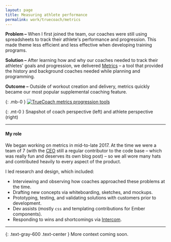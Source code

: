 ```yaml
---
layout: page
title: Measuring athlete performance
permalink: work/truecoach/metrics
---
```

**Problem –** When I first joined the team, our coaches were still using spreadsheets to track their athlete's performance and progression. This made theme less efficient and less effective when developing training programs.

**Solution –** After learning how and why our coaches needed to track their athletes' goals and progression, we delivered <a href="https://truecoach.co/features/metrics/" class="link--highlight">Metrics</a> – a tool that provided the history and background coaches needed while planning and programming. 

**Outcome –** Outside of workout creation and delivery, metrics quickly became our most popular supplemental coaching feature.

{: .mb-0 }
<a href="https://user-images.githubusercontent.com/178044/97395840-6b15d800-18ab-11eb-97d4-e4fbfbfbed38.png"><img src="https://user-images.githubusercontent.com/178044/97395840-6b15d800-18ab-11eb-97d4-e4fbfbfbed38.png" alt="TrueCoach metrics progression tools"></a>

{: .mt-0 }
<span class="block text-center italic text-sm">Snapshot of coach perspective (left) and athlete perspective (right)</span>

---

#### My role

We began working on metrics in mid-to-late 2017. At the time we were a team of 7 (with the <a class="link--highlight" href="http://twitter.com/yeabuddy">CEO</a> still a regular contributor to the code base – which was really fun and deserves its own blog post) – so we all wore many hats and contributed heavily to every aspect of the product. 

I led research and design, which included:

- Interviewing and observing how coaches approached these problems at the time.
- Drafting new concepts via whiteboarding, sketches, and mockups.
- Prototyping, testing, and validating solutions with customers prior to development.
- Dev assists (mostly `css` and templating contributions for Ember components).
- Responding to wins and shortcomings via <a href="http://intercom.com" class="link--highlight">Intercom</a>.

---

{: .text-gray-600 .text-center }
More context coming soon.
